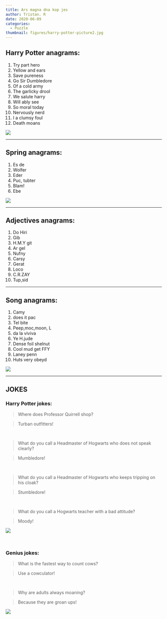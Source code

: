 ```yaml
---
title: Ars magna dna kop jes
author: Tristan. R
date: 2020-06-09
categories:
  - Puzzle
thumbnail: figures/harry-potter-picture2.jpg
---
```


## Harry Potter anagrams:

1.	Try part hero
2.	Yellow and ears 
3.	Save pureness
4.	Go Sir Dumbledore	
5.	Of a cold army
6.	The garlicky drool
7.	We salute harry
8.	Will ably see
9.	So moral today
10.	Nervously nerd
11.	I a clumsy foul
12.	Death moans	

![](https://raw.githubusercontent.com/europa-ee/news/master/static/figures/harry-potter-picture.jpg)

<hr>

## Spring anagrams:

1.	Es de				
2.	Wolfer		
3.	Eder
4.	Puc, tubter
5.	Blam!
6.	Ebe 

![](https://raw.githubusercontent.com/europa-ee/news/master/static/figures/flowers-for-puzzle.jpg)

<hr>

## Adjectives anagrams:

1.	Do Hiri
2.	Gib
3.	H.M.Y git
4.	Ar gel
5.	Nufny
6.	Carsy
7.	Gerat
8.	Loco
9.	C.R.ZAY
10.	Tup,sid

<hr>

## Song anagrams:

1.	Camy		
2.	does it pac
3.	Tel bite  
4.	Peep,moc,moon, L
5.	da la viviva
6.	Ye H.jude                 
7.	Dense foil shelnut
8.	Cool mud get FFY
9.	Laney penn
10.	Huts very obeyd

![](https://raw.githubusercontent.com/europa-ee/news/master/static/figures/singer-for-puzzle.jpg)

<hr>

## JOKES

### Harry Potter jokes:

> Where does Professor Quirrell shop?	

> Turban outfitters!

<br>

> What do you call a Headmaster of Hogwarts who does not speak clearly?

> Mumbledore!

<br>

> What do you call a Headmaster of Hogwarts who keeps tripping on his cloak?

> Stumbledore!

<br>

> What do you call a Hogwarts teacher with a bad attitude?
  
> Moody!

![](https://raw.githubusercontent.com/europa-ee/news/master/static/figures/harry-potter-picture2.jpg)

<br>

### Genius jokes:

> What is the fastest way to count cows?

> Use a cowculator!

<br>

> Why are adults always moaning?

> Because they are groan ups!

![](https://raw.githubusercontent.com/europa-ee/news/master/static/figures/counting-cows-picture.jpg)


